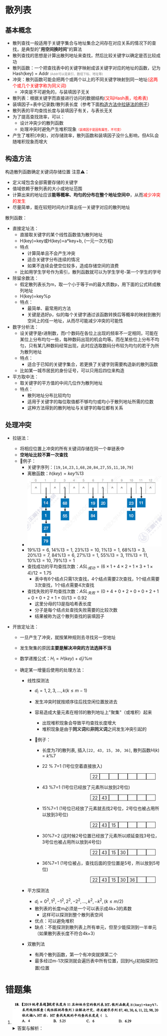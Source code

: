 # 散列表
## 基本概念
- 散列查找一般适用于关键字集合与地址集合之间存在对应关系的情况下的查找，是典型的"**用空间换时间**"的算法
- 散列查找的思想是计算出散列地址来查找，然后比较关键字以确定是否比较成功
- 散列函数：一个把查找表中的关键字映射成该关键字对应的地址的函数，记为 Hash(key) = Addr <font size="0.5" color="grey">(Addr可以是索引、数组下标、地址等)</font>
- 冲突：散列函数可能会把两个或两个以上的不同关键字映射到同一地址<font color="red">(这两个或几个关键字称为同义词)</font>
	- 冲突是不可避免的，与装填因子无关
- 散列表：根据关键字而直接进行访问的数据结构<font color="red">(又叫Hash表，哈希表)</font>
- 装填因子=表中记录数/散列表长度（参考下面[构造方法中拉链法的例子](#lalianfail)）
- 散列表的平均查找长度与装填因子有关，与表长无关
- 为了提高查找效率，可以：
	- 设计冲突少的散列函数
	- 处理冲突时避免产生堆积现象<font size="0.8" color="red">（装填因子是固有属性，不可变）</font>
- 产生了堆积(冲突)，对存储效率，散列函数和装填因子没什么影响，但ASL会随堆积现象而增大

## 构造方法
构造散列函数确定关键词存储位置
注意⚠️：
- 定义域包含全部需要存储的关键字
- 值域依赖于散列表的大小或地址范围
- 计算出来的地址应该**能等概率、均匀的分布在整个地址空间中**，从而<font color="red">减少冲突的发生</font>
- 尽量简单，能在较短时间内计算出任一关键字对应的散列地址

散列函数：
- 直接定址法：
	- 直接取关键字的某个线性函数值为散列地址
	- H(key)=key或H(key)=a\*key+b, (一元一次方程)
	- 特点
		- 计算简单且不会产生冲突
		- 适合关键字分布连续的情况
		- 如果不连续会使空位较多，造成存储空间的浪费
	- 比如用学生学号作为索引，散列函数就可以为学生学号-第一个学生的学号
- 除留余数法：
	- 假定散列表长为m，取一个小于等于m的最大质数p，用下面的公式转成散列地址
	- H(key)=key%p
	- 特点：
		- 最简单、最常用的方法
		- 关键是选好p，似的每个关键字通过该函数转换后等概率的映射到散列空间上的任一地址，从而尽可能减少冲突的可能性
- 数字分析法：
	- 设关键字是r进制数，而r个数码在各位上出现的频率不一定相同，可能在某位上分布均匀一些，每种数码出现的机会均等。而在某些位上分布不均匀，只有某几种数码经常出现，此时应选取数码分布较为均匀的若干为所为散列地址
	- 特点：
		- 适合于已知的关键字集合，若更换了关键字则需要构造新的散列函数
	- 比如某一城市居民的身份证号，可以只用后四位来构造
- 平方取中法：
	- 取关键字的平方值的中间几位作为散列地址
	- 特点：
		- 散列地址分布比较均匀
		- 适用于关键字的每位取值都不够均匀或均小于散列地址所需的位数
		- 这种方法得到的散列地址与关键字的每位都有关系

## 处理冲突
- 拉链法：
	- 将相应位置上冲突的所有关键词存储在同一个单链表中
	- **空地址比较不算一次查找**
	- 🌰例子：
		- 关键字序列：`[19,14,23,1,68,20,84,27,55,11,10,79]`
		- 离散函数：$h(key) = key \% 13$
		- ![拉链法处理冲突](../../assets/images/092807A4-C060-4380-B2D1-A89B14D1B3CA.png)
		- $19\%13=6$, $14\%13=1$, $23\%13=10$, $1\%13=1$, $68\%13=3$, $20\%13=7$, $84\%13=6$, $27\%13=1$, $55\%13=3$, $11\%13=11$, $10\%13=10$, $79\%13=1$ 
		- 查找成功的平均查找次数：$ASL_{成功}=(6\times1+4\times2+1\times3+1\times4)/12=1.75$ 
			- 表中有6个结点只需1次查找，4个结点需要2次查找，1个结点需要3次查找，1个结点需要4次查找
		- <span id="lalianfail">查找失败的平均查找次数</span>：$ASL_{失败}=(0+4+0+2+0+0+2+1+0+0+2+1+0)/13=0.92$ 
			- 这里分母的13是指哈希表长度
			- 分子是每个结点处查找失败需要的比较次数
			- 结果被称为这个散列查找的装填因子
	
- 开放定址法：
	- 一旦产生了冲突，就按某种规则去寻找另一空地址
	
	- 发生聚集的原因**主要是解决冲突的方法选择不当**
	
	- 数学递推公式：$H_i=H(key)+d_i) \% m$ 
	
	- 确定某一增量后使用的处理方法：
		- 线性探测法
			- $d_i=1,2,3,...,k(k\leq m-1)$ 
			
			- 发生冲突时就按顺序往后找空闲位置放进去
			
			- 容易造成大量元素在相邻的散列地址上"聚集"（或堆积）起来
				- 出现堆积现象会导致平均查找长度增大
				- 堆积现象是由于**同义词**和**非同义词**之间发生冲突引起的
				
			- 🌰例子：
				- 长度为7的散列表, 插入`[22, 43, 15, 30, 36]`, 散列函数$H(k)=k\%7$  
				
				- 22 % 7=1 (1号位空着直接放入)
				
				  <div style="display: flex;position: relative;left: calc(100% - 7 * 30px - 20px)"><div style="width: 30px;height: 20px;line-height: 20px;text-align: center;border: 1px solid #333;box-sizing: border-box;" >22</div><div style="width: 30px;height: 20px;line-height: 20px;text-align: center;border: 1px solid #333;box-sizing: border-box;" ></div><div style="width: 30px;height: 20px;line-height: 20px;text-align: center;border: 1px solid #333;box-sizing: border-box;" ></div><div style="width: 30px;height: 20px;line-height: 20px;text-align: center;border: 1px solid #333;box-sizing: border-box;" ></div><div style="width: 30px;height: 20px;line-height: 20px;text-align: center;border: 1px solid #333;box-sizing: border-box;" ></div><div style="width: 30px;height: 20px;line-height: 20px;text-align: center;border: 1px solid #333;box-sizing: border-box;" ></div><div style="width: 30px;height: 20px;line-height: 20px;text-align: center;border: 1px solid #333;box-sizing: border-box;" ></div></div>
				
				- 43 %7=1 (1号位已经放了元素所以放到2号位)
				
				  <div style="display: flex;position: relative;left: calc(100% - 7 * 30px - 20px)"><div style="width: 30px;height: 20px;line-height: 20px;text-align: center;border: 1px solid #333;box-sizing: border-box;" >22</div><div style="width: 30px;height: 20px;line-height: 20px;text-align: center;border: 1px solid #333;box-sizing: border-box;" >43</div><div style="width: 30px;height: 20px;line-height: 20px;text-align: center;border: 1px solid #333;box-sizing: border-box;" ></div><div style="width: 30px;height: 20px;line-height: 20px;text-align: center;border: 1px solid #333;box-sizing: border-box;" ></div><div style="width: 30px;height: 20px;line-height: 20px;text-align: center;border: 1px solid #333;box-sizing: border-box;" ></div><div style="width: 30px;height: 20px;line-height: 20px;text-align: center;border: 1px solid #333;box-sizing: border-box;" ></div><div style="width: 30px;height: 20px;line-height: 20px;text-align: center;border: 1px solid #333;box-sizing: border-box;" ></div></div>
				
				- 15%7=1 (1号位已经放了元素就去找2号位，2号位也被占用所以放到3号位)
				
				  <div style="display: flex;position: relative;left: calc(100% - 7 * 30px - 20px)"><div style="width: 30px;height: 20px;line-height: 20px;text-align: center;border: 1px solid #333;box-sizing: border-box;" >22</div><div style="width: 30px;height: 20px;line-height: 20px;text-align: center;border: 1px solid #333;box-sizing: border-box;" >43</div><div style="width: 30px;height: 20px;line-height: 20px;text-align: center;border: 1px solid #333;box-sizing: border-box;" >15</div><div style="width: 30px;height: 20px;line-height: 20px;text-align: center;border: 1px solid #333;box-sizing: border-box;" ></div><div style="width: 30px;height: 20px;line-height: 20px;text-align: center;border: 1px solid #333;box-sizing: border-box;" ></div><div style="width: 30px;height: 20px;line-height: 20px;text-align: center;border: 1px solid #333;box-sizing: border-box;" ></div><div style="width: 30px;height: 20px;line-height: 20px;text-align: center;border: 1px solid #333;box-sizing: border-box;" ></div></div>
				
				- 30%7=2 (这时候2号位置已经放了元素所以顺延查找3号位，3号位也被占用所以放到4号位)
				
				  <div style="display: flex;position: relative;left: calc(100% - 7 * 30px - 20px)"><div style="width: 30px;height: 20px;line-height: 20px;text-align: center;border: 1px solid #333;box-sizing: border-box;" >22</div><div style="width: 30px;height: 20px;line-height: 20px;text-align: center;border: 1px solid #333;box-sizing: border-box;" >43</div><div style="width: 30px;height: 20px;line-height: 20px;text-align: center;border: 1px solid #333;box-sizing: border-box;" >15</div><div style="width: 30px;height: 20px;line-height: 20px;text-align: center;border: 1px solid #333;box-sizing: border-box;" >30</div><div style="width: 30px;height: 20px;line-height: 20px;text-align: center;border: 1px solid #333;box-sizing: border-box;" ></div><div style="width: 30px;height: 20px;line-height: 20px;text-align: center;border: 1px solid #333;box-sizing: border-box;" ></div><div style="width: 30px;height: 20px;line-height: 20px;text-align: center;border: 1px solid #333;box-sizing: border-box;" ></div></div>
				
				- 36%7=1 (1号位被占，查找后面的空位置是5号，所以放到5号位)
				
				  <div style="display: flex;position: relative;left: calc(100% - 7 * 30px - 20px)"><div style="width: 30px;height: 20px;line-height: 20px;text-align: center;border: 1px solid #333;box-sizing: border-box;" >22</div><div style="width: 30px;height: 20px;line-height: 20px;text-align: center;border: 1px solid #333;box-sizing: border-box;" >43</div><div style="width: 30px;height: 20px;line-height: 20px;text-align: center;border: 1px solid #333;box-sizing: border-box;" >15</div><div style="width: 30px;height: 20px;line-height: 20px;text-align: center;border: 1px solid #333;box-sizing: border-box;" >30</div><div style="width: 30px;height: 20px;line-height: 20px;text-align: center;border: 1px solid #333;box-sizing: border-box;" >36</div><div style="width: 30px;height: 20px;line-height: 20px;text-align: center;border: 1px solid #333;box-sizing: border-box;" ></div><div style="width: 30px;height: 20px;line-height: 20px;text-align: center;border: 1px solid #333;box-sizing: border-box;" ></div></div>
			
		- 平方探测法
			- $d_i=0^2,1^2,-1^2,2^2,-2^2,...,k^2,-k^2,(k \le m/2)$ 
			- 散列表的长度m必须是一个可以表示成4k+3的素数
				- 这样可以探测到整个散列表空间
			- 优点：可以避免堆积
			- 缺点：不能探测到散列表上所有单元，但至少能探测到一半单元（如果散列表长度不符合4k+3）
			
		- 双散列法
			- 有两个散列函数，第一个有冲突就换第二个
			- 最多经过m-1次探测就会遍历表中所有位置，回到H<sub>0</sub>(初始探测位置)位置

# 错题集

1. ![0E8611EC-3E54-4AC5-A63D-6238239D5C67](../../assets/images/0E8611EC-3E54-4AC5-A63D-6238239D5C67.jpeg)
	<details>
      <summary>答案与解析：</summary>
      <br />
      答案： C
      <br />
      解析：<br />
        <table>
	        <tr>
		        <td>0</td>
		        <td>1</td>
		        <td>2</td>
		        <td>3</td>
		        <td>4</td>
		        <td>5</td>
		        <td>6</td>
		        <td>7</td>
		        <td>8</td>
		        <td>9</td>
		        <td>10</td>
		        <td>11</td>
	        </tr>
	        <tr>
		        <td>18</td>
		        <td>22</td>
		        <td>30</td>
		        <td>87</td>
		        <td>11</td>
		        <td>40</td>
		        <td>6</td>
		        <td>20</td>
		        <td></td>
		        <td></td>
		        <td></td>
		        <td></td>
			</tr>
        </table>
        ASL = (9+8+7+6+5+4+3)/7 = 6<br />
        分子的每一项表示确定位置需要比较的次数<br />
        比如9，指的是0号位的关键字需要比较0-8号后才能确定，需要比较9次<br />
        分母表示散列函数能计算出的位置个数，这里只能算出0-6，也就是7个数
    </details>
    